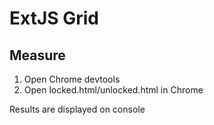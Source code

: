 # ExtJS Grid

## Measure

1. Open Chrome devtools
2. Open locked.html/unlocked.html in Chrome

Results are displayed on console
